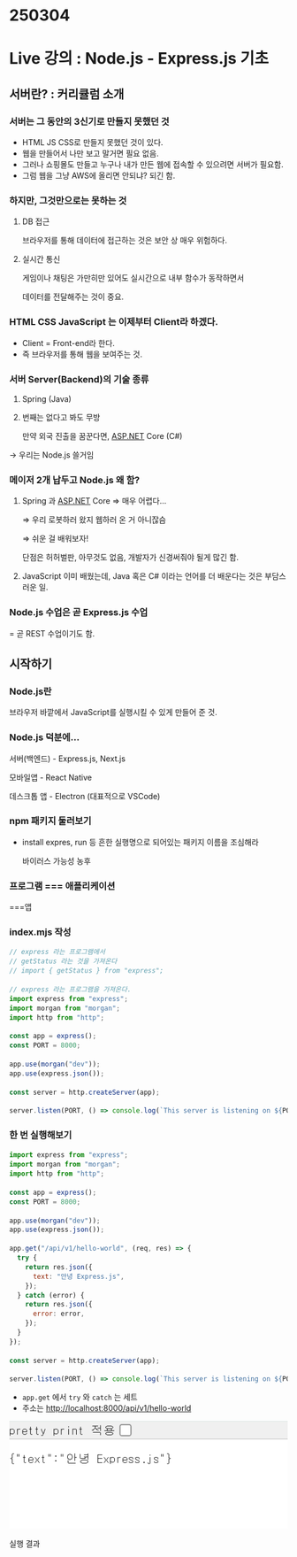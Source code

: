 # 250304

# Live 강의 : Node.js - Express.js 기초

## 서버란? : 커리큘럼 소개

### 서버는 그 동안의 3신기로 만들지 못했던 것

- HTML JS CSS로 만들지 못했던 것이 있다.
- 웹을 만들어서 나만 보고 말거면 필요 없음.
- 그러나 쇼핑몰도 만들고 누구나 내가 만든 웹에 접속할 수 있으려면 서버가 필요함.
- 그럼 웹을 그냥 AWS에 올리면 안되냐? 되긴 함.

### 하지만, 그것만으로는 못하는 것

1. DB 접근
    
    브라우저를 통해 데이터에 접근하는 것은 보안 상 매우 위험하다.
    
2. 실시간 통신
    
    게임이나 채팅은 가만히만 있어도 실시간으로 내부 함수가 동작하면서
    
    데이터를 전달해주는 것이 중요.
    

### HTML CSS JavaScript 는 이제부터 Client라 하겠다.

- Client = Front-end라 한다.
- 즉 브라우저를 통해 웹을 보여주는 것.

### 서버 Server(Backend)의 기술 종류

1. Spring (Java)
2. 번째는 없다고 봐도 무방
    
    만약 외국 진출을 꿈꾼다면, [ASP.NET](http://ASP.NET) Core (C#)
    

→ 우리는 Node.js 쓸거임

### 메이저 2개 납두고 Node.js 왜 함?

1. Spring 과 [ASP.NET](http://ASP.NET) Core ⇒ 매우 어렵다…
    
    ⇒ 우리 로봇하러 왔지 웹하러 온 거 아니잖슴
    
    ⇒ 쉬운 걸 배워보자!
    
    단점은 허허벌판, 아무것도 없음, 개발자가 신경써줘야 될게 많긴 함.
    
2. JavaScript 이미 배웠는데, Java 혹은 C# 이라는 언어를 더 배운다는 것은 부담스러운 일.

### Node.js 수업은 곧 Express.js 수업

= 곧 REST 수업이기도 함.

## 시작하기

### Node.js란

브라우저 바깥에서 JavaScript를 실행시킬 수 있게 만들어 준 것.

### Node.js 덕분에…

서버(백엔드) - Express.js, Next.js

모바일앱 - React Native

데스크톱 앱 - Electron (대표적으로 VSCode)

### npm 패키지 둘러보기

- install expres, run 등 흔한 실행명으로 되어있는 패키지 이름을 조심해라
    
    바이러스 가능성 농후
    

### 프로그램 === 애플리케이션

===앱

### index.mjs 작성

```jsx
// express 라는 프로그램에서
// getStatus 라는 것을 가져온다
// import { getStatus } from "express";

// express 라는 프로그램을 가져온다.
import express from "express";
import morgan from "morgan";
import http from "http";

const app = express();
const PORT = 8000;

app.use(morgan("dev"));
app.use(express.json());

const server = http.createServer(app);

server.listen(PORT, () => console.log(`This server is listening on ${PORT}`));
```

### 한 번 실행해보기

```jsx
import express from "express";
import morgan from "morgan";
import http from "http";

const app = express();
const PORT = 8000;

app.use(morgan("dev"));
app.use(express.json());

app.get("/api/v1/hello-world", (req, res) => {
  try {
    return res.json({
      text: "안녕 Express.js",
    });
  } catch (error) {
    return res.json({
      error: error,
    });
  }
});

const server = http.createServer(app);

server.listen(PORT, () => console.log(`This server is listening on ${PORT}`));+ 
```

- `app.get` 에서 `try` 와 `catch` 는 세트
- 주소는 [http://localhost:8000/api/v1/hello-world](http://localhost:8000/api/v1/hello-world)

![실행 결과](image.png)

실행 결과